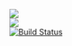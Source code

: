 <a href="https://codeclimate.com/github/Vadimusss/project-lvl2-s413/maintainability"><img src="https://api.codeclimate.com/v1/badges/669e2207fc19063110ba/maintainability" /></a><br>
<a href="https://codeclimate.com/github/Vadimusss/project-lvl2-s413/test_coverage"><img src="https://api.codeclimate.com/v1/badges/669e2207fc19063110ba/test_coverage" /></a><br>
[![Build Status](https://travis-ci.com/Vadimusss/project-lvl2-s413.svg?branch=master)](https://travis-ci.com/Vadimusss/project-lvl2-s413)